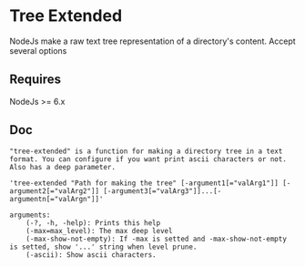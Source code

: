 # Tree Extended

NodeJs make a raw text tree representation of a directory's content. Accept several options

## Requires

NodeJs >= 6.x

## Doc

```
"tree-extended" is a function for making a directory tree in a text format. You can configure if you want print ascii characters or not. Also has a deep parameter.
    
'tree-extended "Path for making the tree" [-argument1[="valArg1"]] [-argument2[="valArg2"]] [-argument3[="valArg3"]]...[-argumentn[="valArgn"]]'

arguments:
    (-?, -h, -help): Prints this help
    (-max=max_level): The max deep level
    (-max-show-not-empty): If -max is setted and -max-show-not-empty is setted, show '...' string when level prune.
    (-ascii): Show ascii characters.
```
